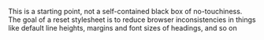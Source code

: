 This is a starting point, not a self-contained black box of no-touchiness.
The goal of a reset stylesheet is to reduce browser inconsistencies in things like default line heights, margins and font sizes of headings, and so on
